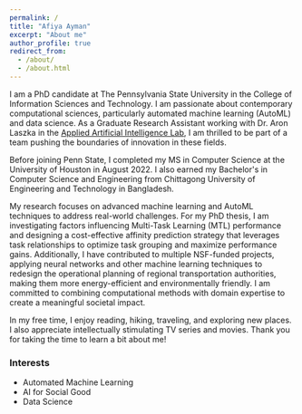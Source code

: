 ```yaml
---
permalink: /
title: "Afiya Ayman"
excerpt: "About me"
author_profile: true
redirect_from: 
  - /about/
  - /about.html
---
```


I am a PhD candidate at The Pennsylvania State University in the College of Information Sciences and Technology. I am passionate about contemporary computational sciences, particularly automated machine learning (AutoML) and data science. As a Graduate Research Assistant working with Dr. Aron Laszka in the [Applied Artificial Intelligence Lab](https://aronlaszka.com/), I am thrilled to be part of a team pushing the boundaries of innovation in these fields.

Before joining Penn State, I completed my MS in Computer Science at the University of Houston in August 2022. I also earned my Bachelor's in Computer Science and Engineering from Chittagong University of Engineering and Technology in Bangladesh.

My research focuses on advanced machine learning and AutoML techniques to address real-world challenges. For my PhD thesis, I am investigating factors influencing Multi-Task Learning (MTL) performance and designing a cost-effective affinity prediction strategy that leverages task relationships to optimize task grouping and maximize performance gains. Additionally, I have contributed to multiple NSF-funded projects, applying neural networks and other machine learning techniques to redesign the operational planning of regional transportation authorities, making them more energy-efficient and environmentally friendly. I am committed to combining computational methods with domain expertise to create a meaningful societal impact.

In my free time, I enjoy reading, hiking, traveling, and exploring new places. I also appreciate intellectually stimulating TV series and movies. Thank you for taking the time to learn a bit about me!

[//]: # (I have a particular interest in fiction books and I like to explore new places outdoors. I also prefer intellectually stimulating TV series and movies. )
### Interests

* Automated Machine Learning
* AI for Social Good
* Data Science

